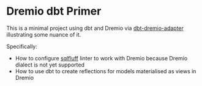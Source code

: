 # Dremio dbt Primer

This is a minimal project using dbt and Dremio via [dbt-dremio-adapter]() illustrating some nuance of it.

Specifically:
- How to configure [sqlfluff]() linter to work with Dremio because Dremio dialect is not yet supported
- How to use dbt to create reflections for models materialised as views in Dremio
